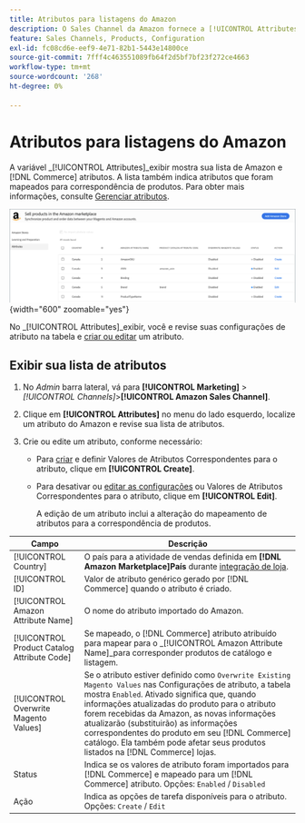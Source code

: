```yaml
---
title: Atributos para listagens do Amazon
description: O Sales Channel da Amazon fornece a [!UICONTROL Attributes] para monitorar a lista de atributos do Amazon e do Commerce e como eles são mapeados para correspondência de produtos.
feature: Sales Channels, Products, Configuration
exl-id: fc08cd6e-eef9-4e71-82b1-5443e14800ce
source-git-commit: 7fff4c463551089fb64f2d5bf7bf23f272ce4663
workflow-type: tm+mt
source-wordcount: '268'
ht-degree: 0%

---
```


# Atributos para listagens do Amazon

A variável _[!UICONTROL Attributes]_exibir mostra sua lista de Amazon e [!DNL Commerce] atributos. A lista também indica atributos que foram mapeados para correspondência de produtos. Para obter mais informações, consulte [Gerenciar atributos](./managing-attributes.md).

![Exibição de atributos](assets/amazon-attributes-view.png){width="600" zoomable="yes"}

No _[!UICONTROL Attributes]_exibir, você e revise suas configurações de atributo na tabela e [criar ou editar](./creating-attributes.md) um atributo.

## Exibir sua lista de atributos

1. No _Admin_ barra lateral, vá para **[!UICONTROL Marketing]** > _[!UICONTROL Channels]_>**[!UICONTROL Amazon Sales Channel]**.

1. Clique em **[!UICONTROL Attributes]** no menu do lado esquerdo, localize um atributo do Amazon e revise sua lista de atributos.

1. Crie ou edite um atributo, conforme necessário:

   - Para [criar](./creating-attributes.md#create-an-attribute) e definir Valores de Atributos Correspondentes para o atributo, clique em **[!UICONTROL Create]**.

   - Para desativar ou [editar as configurações](./creating-attributes.md#edit-an-attribute) ou Valores de Atributos Correspondentes para o atributo, clique em **[!UICONTROL Edit]**.

     A edição de um atributo inclui a alteração do mapeamento de atributos para a correspondência de produtos.

| Campo | Descrição |
|---------------------------------------------|---------------------------------------------------------------------------------------------------------------------------------------------------------------------------------------------------------------------------------------------------------------------------------------------------------------------------------------------------------------------------------------------------------------------|
| [!UICONTROL Country] | O país para a atividade de vendas definida em  **[!DNL Amazon Marketplace]País** durante [integração de loja](./store-integration.md). |
| [!UICONTROL ID] | Valor de atributo genérico gerado por [!DNL Commerce] quando o atributo é criado. |
| [!UICONTROL Amazon Attribute Name] | O nome do atributo importado do Amazon. |
| [!UICONTROL Product Catalog Attribute Code] | Se mapeado, o [!DNL Commerce] atributo atribuído para mapear para o _[!UICONTROL Amazon Attribute Name]_para corresponder produtos de catálogo e listagem. |
| [!UICONTROL Overwrite Magento Values] | Se o atributo estiver definido como `Overwrite Existing Magento Values` nas Configurações de atributo, a tabela mostra `Enabled`. Ativado significa que, quando informações atualizadas do produto para o atributo forem recebidas da Amazon, as novas informações atualizarão (substituirão) as informações correspondentes do produto em seu [!DNL Commerce] catálogo. Ela também pode afetar seus produtos listados na [!DNL Commerce] lojas. |
| Status | Indica se os valores de atributo foram importados para [!DNL Commerce] e mapeado para um [!DNL Commerce] atributo. Opções: `Enabled` / `Disabled` |
| Ação | Indica as opções de tarefa disponíveis para o atributo. Opções: `Create` / `Edit` |
